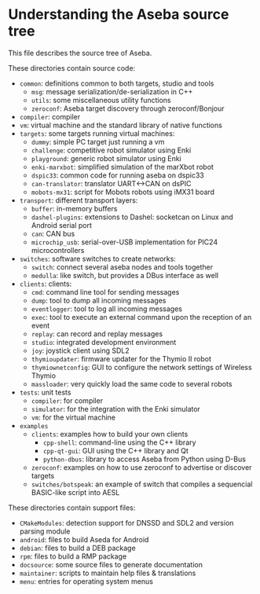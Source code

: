 # Understanding the Aseba source tree

This file describes the source tree of Aseba.

These directories contain source code:
* `common`: definitions common to both targets, studio and tools
  * `msg`: message serialization/de-serialization in C++
  * `utils`: some miscellaneous utility functions
  * `zeroconf`: Aseba target discovery through zeroconf/Bonjour
* `compiler`: compiler
* `vm`: virtual machine and the standard library of native functions
* `targets`: some targets running virtual machines:
  * `dummy`: simple PC target just running a vm
  * `challenge`: competitive robot simulator using Enki
  * `playground`: generic robot simulator using Enki
  * `enki-marxbot`: simplified simulation of the marXbot robot
  * `dspic33`: common code for running aseba on dspic33
  * `can-translator`: translator UART<->CAN on dsPIC
  * `mobots-mx31`: script for Mobots robots using iMX31 board
* `transport`: different transport layers:
  * `buffer`: in-memory buffers
  * `dashel-plugins`: extensions to Dashel: socketcan on Linux and Android serial port
  * `can`: CAN bus
  * `microchip_usb`: serial-over-USB implementation for PIC24 microcontrollers
* `switches`: software switches to create networks:
  * `switch`: connect several aseba nodes and tools together
  * `medulla`: like switch, but provides a DBus interface as well
* `clients`: clients:
  * `cmd`: command line tool for sending messages
  * `dump`: tool to dump all incoming messages
  * `eventlogger`: tool to log all incoming messages
  * `exec`: tool to execute an external command upon the reception of an event
  * `replay`: can record and replay messages
  * `studio`: integrated development environment
  * `joy`: joystick client using SDL2
  * `thymioupdater`: firmware updater for the Thymio II robot
  * `thymiownetconfig`: GUI to configure the network settings of Wireless Thymio
  * `massloader`: very quickly load the same code to several robots
* `tests`: unit tests
  * `compiler`: for compiler
  * `simulator`: for the integration with the Enki simulator
  * `vm`: for the virtual machine
* `examples`
  * `clients`: examples how to build your own clients
    * `cpp-shell`: command-line using the C++ library
    * `cpp-qt-gui`: GUI using the C++ library and Qt
    * `python-dbus`: library to access Aseba from Python using D-Bus
  * `zeroconf`: examples on how to use zeroconf to advertise or discover targets
  * `switches/botspeak`: an example of switch that compiles a sequencial BASIC-like script into AESL

These directories contain support files:
* `CMakeModules`: detection support for DNSSD and SDL2 and version parsing module
* `android`: files to build Aseda for Android
* `debian`: files to build a DEB package
* `rpm`: files to build a RMP package
* `docsource`: some source files to generate documentation
* `maintainer`: scripts to maintain help files & translations
* `menu`: entries for operating system menus
